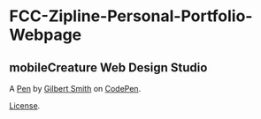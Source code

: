 # FCC-Zipline-Personal-Portfolio-Webpage
mobileCreature Web Design Studio
--------------------------------


A [Pen](http://codepen.io/GJSmith3rd/pen/epOZZM) by [Gilbert Smith](http://codepen.io/GJSmith3rd) on [CodePen](http://codepen.io/).

[License](http://codepen.io/GJSmith3rd/pen/epOZZM/license).